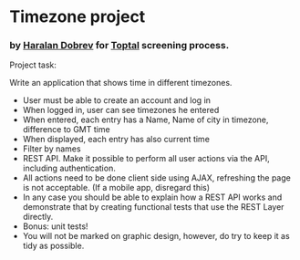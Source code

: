 # Timezone project

### by [Haralan Dobrev][hkdobrev.com] for [Toptal][] screening process.


Project task:

Write an application that shows time in different timezones.

- User must be able to create an account and log in
- When logged in, user can see timezones he entered
- When entered, each entry has a Name, Name of city in timezone, difference to GMT time
- When displayed, each entry has also current time
- Filter by names
- REST API. Make it possible to perform all user actions via the API, including authentication.
- All actions need to be done client side using AJAX, refreshing the page is not acceptable. (If a mobile app, disregard this)
- In any case you should be able to explain how a REST API works and demonstrate that by creating functional tests that use the REST Layer directly.
- Bonus: unit tests!
- You will not be marked on graphic design, however, do try to keep it as tidy as possible.

[hkdobrev.com]: http://hkdobrev.com
[Toptal]: http://www.toptal.com/
